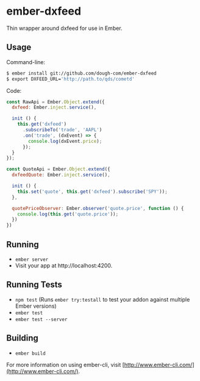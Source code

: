 # ember-dxfeed

Thin wrapper around dxfeed for use in Ember.

## Usage

Command-line:

```bash
$ ember install git://github.com/dough-com/ember-dxfeed
$ export DXFEED_URL='http://path.to/qds/cometd'
```

Code:

```javascript
const RawApi = Ember.Object.extend({
  dxfeed: Ember.inject.service(),

  init () {
    this.get('dxfeed')
      .subscribeTo('trade', 'AAPL')
      .on('trade', (dxEvent) => {
        console.log(dxEvent.price);
      });
  }
});

const QuoteApi = Ember.Object.extend({
  dxfeedQuote: Ember.inject.service(),

  init () {
    this.set('quote', this.get('dxfeed').subscribe('SPY'));
  },

  quotePriceObserver: Ember.observer('quote.price', function () {
    console.log(this.get('quote.price'));
  })
})
```

## Running

* `ember server`
* Visit your app at http://localhost:4200.

## Running Tests

* `npm test` (Runs `ember try:testall` to test your addon against multiple Ember versions)
* `ember test`
* `ember test --server`

## Building

* `ember build`

For more information on using ember-cli, visit [http://www.ember-cli.com/](http://www.ember-cli.com/).
